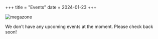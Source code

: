 +++
title = "Events"
date = 2024-01-23
+++

![megazone](/images/megazone2.jpg)

We don't have any upcoming events at the moment. Please check back soon!

